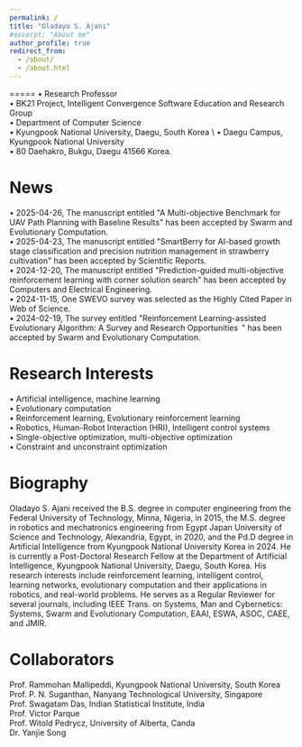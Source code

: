 ```yaml
---
permalink: /
title: "Oladayo S. Ajani"
#excerpt: "About me"
author_profile: true
redirect_from: 
  - /about/
  - /about.html
---
```



=====
• Research Professor \
• BK21 Project, Intelligent Convergence Software Education and Research Group \
• Department of Computer Science \
• Kyungpook National University, Daegu, South Korea \ 
• Daegu Campus, Kyungpook National University \
• 80 Daehakro, Bukgu, Daegu 41566 Korea.



News
=====
• 2025-04-26, The manuscript entitled "A Multi-objective Benchmark for UAV Path Planning with Baseline Results" has been accepted by Swarm and Evolutionary Computation. \
• 2025-04-23, The manuscript entitled "SmartBerry for AI-based growth stage classification and precision nutrition management in strawberry cultivation" has been accepted by Scientific Reports. \
• 2024-12-20, The manuscript entitled "Prediction-guided multi-objective reinforcement learning with corner solution search" has been accepted by Computers and Electrical Engineering. \
• 2024-11-15, One SWEVO survey was selected as the Highly Cited Paper in Web of Science. \
• 2024-02-19, The survey entitled "Reinforcement Learning-assisted Evolutionary Algorithm: A Survey and Research Opportunities  " has been accepted by Swarm and Evolutionary Computation. 


Research Interests
======
• Artificial intelligence, machine learning \
• Evolutionary computation \
• Reinforcement learning, Evolutionary reinforcement learning \
• Robotics, Human-Robot Interaction (HRI), Intelligent control systems\
• Single-objective optimization, multi-objective optimization \
• Constraint and unconstraint optimization 


Biography
======
Oladayo S. Ajani received the B.S. degree in computer engineering from the Federal University of Technology, Minna, Nigeria, in 2015, the M.S. degree in robotics and mechatronics engineering from Egypt Japan University of Science and Technology, Alexandria, Egypt, in 2020, and the Pd.D degree in Artificial Intelligence from Kyungpook National University Korea in 2024. He is currently a Post-Doctoral Research Fellow at the Department of Artificial Intelligence, Kyungpook National University, Daegu, South Korea. His research interests include reinforcement learning, intelligent control, learning networks, evolutionary computation and their applications in robotics, and real-world problems. He serves as a Regular Reviewer for several journals, including IEEE Trans. on Systems, Man and Cybernetics: Systems, Swarm and Evolutionary Computation, EAAI, ESWA,  ASOC, CAEE, and JMIR. 
 

Collaborators
======
Prof. Rammohan Mallipeddi, Kyungpook National University, South Korea \
Prof. P. N. Suganthan, Nanyang Technological University, Singapore \
Prof. Swagatam Das, Indian Statistical Institute, India \
Prof. Victor Parque \
Prof. Witold Pedrycz, University of Alberta, Canda \
Dr. Yanjie Song 


